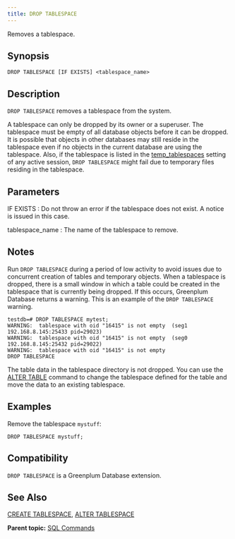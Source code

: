 ```yaml
---
title: DROP TABLESPACE 
---
```


Removes a tablespace.

## <a id="section2"></a>Synopsis 

``` {#sql_command_synopsis}
DROP TABLESPACE [IF EXISTS] <tablespace_name>
```

## <a id="section3"></a>Description 

`DROP TABLESPACE` removes a tablespace from the system.

A tablespace can only be dropped by its owner or a superuser. The tablespace must be empty of all database objects before it can be dropped. It is possible that objects in other databases may still reside in the tablespace even if no objects in the current database are using the tablespace. Also, if the tablespace is listed in the [temp\_tablespaces](../config_params/guc-list.html) setting of any active session, `DROP TABLESPACE` might fail due to temporary files residing in the tablespace.

## <a id="section4"></a>Parameters 

IF EXISTS
:   Do not throw an error if the tablespace does not exist. A notice is issued in this case.

tablespace\_name
:   The name of the tablespace to remove.

## <a id="notes"></a>Notes 

Run `DROP TABLESPACE` during a period of low activity to avoid issues due to concurrent creation of tables and temporary objects. When a tablespace is dropped, there is a small window in which a table could be created in the tablespace that is currently being dropped. If this occurs, Greenplum Database returns a warning. This is an example of the `DROP TABLESPACE` warning.

```
testdb=# DROP TABLESPACE mytest; 
WARNING:  tablespace with oid "16415" is not empty  (seg1 192.168.8.145:25433 pid=29023)
WARNING:  tablespace with oid "16415" is not empty  (seg0 192.168.8.145:25432 pid=29022)
WARNING:  tablespace with oid "16415" is not empty
DROP TABLESPACE
```

The table data in the tablespace directory is not dropped. You can use the [ALTER TABLE](ALTER_TABLE.html) command to change the tablespace defined for the table and move the data to an existing tablespace.

## <a id="section5"></a>Examples 

Remove the tablespace `mystuff`:

```
DROP TABLESPACE mystuff;
```

## <a id="section6"></a>Compatibility 

`DROP TABLESPACE` is a Greenplum Database extension.

## <a id="section7"></a>See Also 

[CREATE TABLESPACE](CREATE_TABLESPACE.html), [ALTER TABLESPACE](ALTER_TABLESPACE.html)

**Parent topic:** [SQL Commands](../sql_commands/sql_ref.html)

